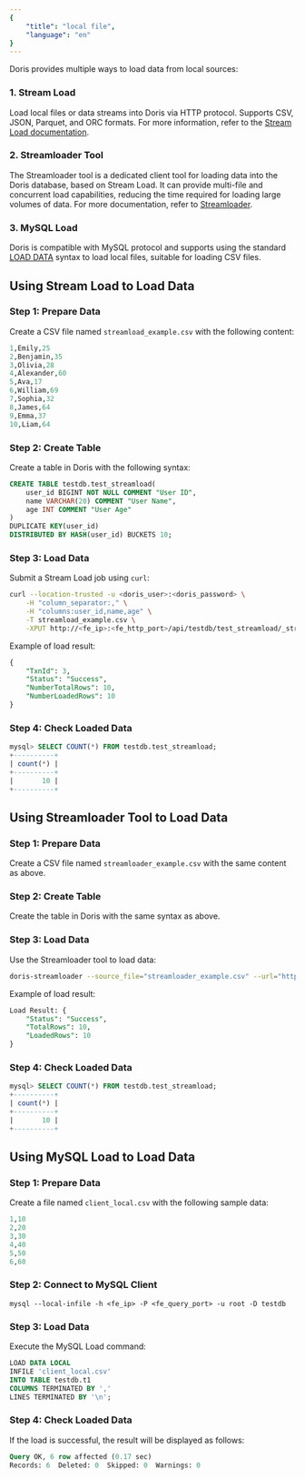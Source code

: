 ```yaml
---
{
    "title": "local file",
    "language": "en"
}
---
```


Doris provides multiple ways to load data from local sources:

### 1. Stream Load

Load local files or data streams into Doris via HTTP protocol. Supports CSV, JSON, Parquet, and ORC formats. For more information, refer to the [Stream Load documentation](../import-way/stream-load-manual.md).

### 2. Streamloader Tool

The Streamloader tool is a dedicated client tool for loading data into the Doris database, based on Stream Load. It can provide multi-file and concurrent load capabilities, reducing the time required for loading large volumes of data. For more documentation, refer to [Streamloader](../../../ecosystem/doris-streamloader).

### 3. MySQL Load

Doris is compatible with MySQL protocol and supports using the standard [LOAD DATA](https://dev.mysql.com/doc/refman/8.0/en/load-data.html) syntax to load local files, suitable for loading CSV files.

## Using Stream Load to Load Data

### Step 1: Prepare Data

Create a CSV file named `streamload_example.csv` with the following content:

```SQL
1,Emily,25
2,Benjamin,35
3,Olivia,28
4,Alexander,60
5,Ava,17
6,William,69
7,Sophia,32
8,James,64
9,Emma,37
10,Liam,64
```

### Step 2: Create Table

Create a table in Doris with the following syntax:

```SQL
CREATE TABLE testdb.test_streamload(
    user_id BIGINT NOT NULL COMMENT "User ID",
    name VARCHAR(20) COMMENT "User Name",
    age INT COMMENT "User Age"
)
DUPLICATE KEY(user_id)
DISTRIBUTED BY HASH(user_id) BUCKETS 10;
```

### Step 3: Load Data

Submit a Stream Load job using `curl`:

```Bash
curl --location-trusted -u <doris_user>:<doris_password> \
    -H "column_separator:," \
    -H "columns:user_id,name,age" \
    -T streamload_example.csv \
    -XPUT http://<fe_ip>:<fe_http_port>/api/testdb/test_streamload/_stream_load
```

Example of load result:

```SQL
{
    "TxnId": 3,
    "Status": "Success",
    "NumberTotalRows": 10,
    "NumberLoadedRows": 10
}
```

### Step 4: Check Loaded Data

```SQL
mysql> SELECT COUNT(*) FROM testdb.test_streamload;
+----------+
| count(*) |
+----------+
|       10 |
+----------+
```

## Using Streamloader Tool to Load Data

### Step 1: Prepare Data

Create a CSV file named `streamloader_example.csv` with the same content as above.

### Step 2: Create Table

Create the table in Doris with the same syntax as above.

### Step 3: Load Data

Use the Streamloader tool to load data:

```Bash
doris-streamloader --source_file="streamloader_example.csv" --url="http://localhost:8330" --header="column_separator:," --db="testdb" --table="test_streamload"
```

Example of load result:

```SQL
Load Result: {
    "Status": "Success",
    "TotalRows": 10,
    "LoadedRows": 10
}
```

### Step 4: Check Loaded Data

```SQL
mysql> SELECT COUNT(*) FROM testdb.test_streamload;
+----------+
| count(*) |
+----------+
|       10 |
+----------+
```

## Using MySQL Load to Load Data

### Step 1: Prepare Data

Create a file named `client_local.csv` with the following sample data:

```SQL
1,10
2,20
3,30
4,40
5,50
6,60
```

### Step 2: Connect to MySQL Client

```Shell
mysql --local-infile -h <fe_ip> -P <fe_query_port> -u root -D testdb
```

### Step 3: Load Data

Execute the MySQL Load command:

```SQL
LOAD DATA LOCAL
INFILE 'client_local.csv'
INTO TABLE testdb.t1
COLUMNS TERMINATED BY ','
LINES TERMINATED BY '\n';
```

### Step 4: Check Loaded Data

If the load is successful, the result will be displayed as follows:

```SQL
Query OK, 6 row affected (0.17 sec)
Records: 6  Deleted: 0  Skipped: 0  Warnings: 0
```
